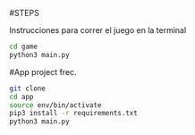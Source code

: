 #STEPS

Instrucciones para correr el juego en la terminal

```sh
cd game
python3 main.py
```
#App project frec.

```sh
git clone
cd app
source env/bin/activate
pip3 install -r requirements.txt
python3 main.py
```


